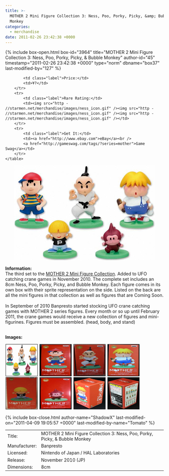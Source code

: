 ```yaml
---
title: >-
  MOTHER 2 Mini Figure Collection 3: Ness, Poo, Porky, Picky, &amp; Bubble
  Monkey
categories:
  - merchandise
date: 2011-02-26 23:42:38 +0000
---
```

{% include box-open.html box-id="3964" title="MOTHER 2 Mini Figure Collection 3: Ness, Poo, Porky, Picky, & Bubble Monkey" author-id="45" timestamp="2011-02-26 23:42:38 +0000" type="norm" dbname="box37" last-modified-by="127" %}
<div class="gameinfo">
	<table>
		<tr>
			<td class="label">Title:</td>
			<td>MOTHER 2 Mini Figure Collection 3: Ness, Poo, Porky, Picky, & Bubble Monkey</td>
		</tr>
		<tr>
			<td class="label">Manufacturer:</td>
			<td>Banpresto</td>
		</tr>
		<tr>
			<td class="label">Licensed:</td>
			<td>Nintendo of Japan / HAL Laboratories</td>
		</tr>
		<tr>
			<td class="label">Release:</td>
			<td>November 2010 (JP)</td>
		</tr>
		<tr>
			<td class="label">Dimensions:</td>
			<td>8cm</td>
		</tr>
		<tr>

			<td class="label">Price:</td>
			<td>¥?</td>
		</tr>
		<tr>
			<td class="label">Rare Rating:</td>
			<td><img src="http - //starmen.net/merchandise/images/ness_icon.gif" /><img src="http - //starmen.net/merchandise/images/ness_icon.gif" /><img src="http - //starmen.net/merchandise/images/ness_icon.gif" /></td>
		</tr>
		<tr>
			<td class="label">Get It:</td>
			<td><a href="http://www.ebay.com">eBay</a><br />
			<a href="http://gameswag.com/tags/?series=mother">Game Swag</a></td>
		</tr>
	</table>
</div>

<p>
	<center>
	<img src="/merchandise/images/m2mfc3_title.jpg" border="0" title="MOTHER 2 Mini Figure Collection 3: Ness, Poo, Porky, Picky, & Bubble Monkey" />
	</center>
</p>

<b>Information:</b>
	<br />
The third set to the <a href="http://www.banpresto.co.jp/mother/">MOTHER 2 Mini Figure Collection</a>. Added to UFO catching crane games in November 2010. The complete set includes an 8cm Ness, Poo, Porky, Picky, and Bubble Monkey. Each figure comes in its own box with their sprite representation on the side. Listed on the back are all the mini figures in that collection as well as figures that are Coming Soon.
<br /><br />
In September of 2010 Banpresto started stocking UFO crane catching games with MOTHER 2 series figures. Every month or so up until February 2011, the crane games would receive a new collection of figures and mini-figurines. Figures must be assembled. (head, body, and stand)
<br /><br />

<b>Images:</b>
	<br />

<a href="/merchandise/images/m2mfc3_all.jpg" ><img src="/merchandise/images/m2mfc3_all.jpg" title="MOTHER 2 Mini Figure Collection 3: Ness, Poo, Porky, Picky, & Bubble Monkey" border="1" width="100" height="100" hspace="1" /></a>
<a href="/merchandise/images/m2mfc3_ness_box.jpg" ><img src="/merchandise/images/m2mfc3_ness_box.jpg" title="MOTHER 2 Mini Figure Collection 3: Ness Box" border="1" width="100" height="100" hspace="1" /></a>
<a href="/merchandise/images/m2mfc3_poo_box.jpg" ><img src="/merchandise/images/m2mfc3_poo_box.jpg" title="MOTHER 2 Mini Figure Collection 3: Poo Box" border="1" width="100" height="100" hspace="1" /></a>
<a href="/merchandise/images/m2mfc3_porky_box.jpg" ><img src="/merchandise/images/m2mfc3_porky_box.jpg" title="MOTHER 2 Mini Figure Collection 3: Porky Box" border="1" width="100" height="100" hspace="1" /></a>
<a href="/merchandise/images/m2mfc3_picky_box.jpg" ><img src="/merchandise/images/m2mfc3_picky_box.jpg" title="MOTHER 2 Mini Figure Collection 3: Picky" border="1" width="100" height="100" hspace="1" /></a>
<a href="/merchandise/images/m2mfc3_bubblemonkey_box.jpg" ><img src="/merchandise/images/m2mfc3_bubblemonkey_box.jpg" title="MOTHER 2 Mini Figure Collection 3: Bubble Monkey" border="1" width="100" height="100" hspace="1" /></a>
<a href="/merchandise/images/m2mfc3_box_side1.jpg" ><img src="/merchandise/images/m2mfc3_box_side1.jpg" title="MOTHER 2 Mini Figure Collection 3: Box (Side 1)" border="1" width="100" height="100" hspace="1" /></a>
<a href="/merchandise/images/m2mfc3_box_side2.jpg" ><img src="/merchandise/images/m2mfc3_box_side2.jpg" title="MOTHER 2 Mini Figure Collection 3: Box (Side 2)" border="1" width="100" height="100" hspace="1" /></a>

{% include box-close.html author-name="ShadowX" last-modified-on="2011-04-09 19:05:57 +0000" last-modified-by-name="Tomato" %}
